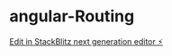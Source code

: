 # angular-Routing

[Edit in StackBlitz next generation editor ⚡️](https://stackblitz.com/~/github.com/ManikandanKumarkp/angular-Routing)